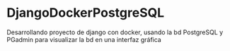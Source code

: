 # DjangoDockerPostgreSQL
Desarrollando proyecto de django con docker, usando la bd PostgreSQL y PGadmin para visualizar la bd en una interfaz gráfica
